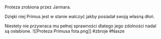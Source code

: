 Proteza zrobiona przez Jarmara.

Dzięki niej Primus jest w stanie walczyć jakby posiadał swoją własną dłoń.

Niestety nie przywraca mu pełnej sprawności dlatego jego zdolności nadal są osłabione.
![[Proteza Primusa fota.png]]
#zbroje #Nasze
